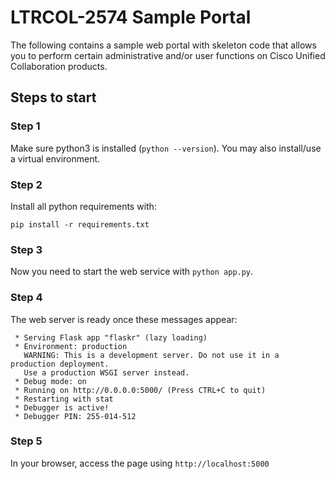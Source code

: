 # LTRCOL-2574 Sample Portal

The following contains a sample web portal with skeleton code that allows you to perform certain administrative and/or user functions on Cisco Unified Collaboration products.


## Steps to start

### Step 1

Make sure python3 is installed (```python --version```).  You may also install/use a virtual environment.  

### Step 2

Install all python requirements with:

```pip install -r requirements.txt```

### Step 3

Now you need to start the web service with ```python app.py```. 

### Step 4

The web server is ready once these messages appear:

```
 * Serving Flask app "flaskr" (lazy loading)
 * Environment: production
   WARNING: This is a development server. Do not use it in a production deployment.
   Use a production WSGI server instead.
 * Debug mode: on
 * Running on http://0.0.0.0:5000/ (Press CTRL+C to quit)
 * Restarting with stat
 * Debugger is active!
 * Debugger PIN: 255-014-512
 ```

### Step 5

In your browser, access the page using `http://localhost:5000`

